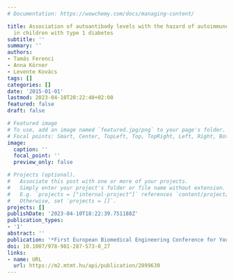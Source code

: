 ```yaml
---
# Documentation: https://wowchemy.com/docs/managing-content/

title: Association of autoantibody levels with the hazard of autoimmune comorbidities
  in children with type 1 diabetes
subtitle: ''
summary: ''
authors:
- Tamás Ferenci
- Anna Körner
- Levente Kovács
tags: []
categories: []
date: '2015-01-01'
lastmod: 2023-04-10T20:22:40+02:00
featured: false
draft: false

# Featured image
# To use, add an image named `featured.jpg/png` to your page's folder.
# Focal points: Smart, Center, TopLeft, Top, TopRight, Left, Right, BottomLeft, Bottom, BottomRight.
image:
  caption: ''
  focal_point: ''
  preview_only: false

# Projects (optional).
#   Associate this post with one or more of your projects.
#   Simply enter your project's folder or file name without extension.
#   E.g. `projects = ["internal-project"]` references `content/project/deep-learning/index.md`.
#   Otherwise, set `projects = []`.
projects: []
publishDate: '2023-04-10T18:22:39.751188Z'
publication_types:
- '1'
abstract: ''
publication: '*First European Biomedical Engineering Conference for Young Investigators*'
doi: 10.1007/978-981-287-573-0_27
links:
- name: URL
  url: https://m2.mtmt.hu/api/publication/2899630
---
```

